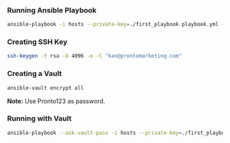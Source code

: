 ### Running Ansible Playbook

```sh
ansible-playbook -i hosts --private-key=./first_playbook playbook.yml -vv
```

### Creating SSH Key

```sh
ssh-keygen -t rsa -b 4096 -o -C "kan@prontomarketing.com"
```

### Creating a Vault

```sh
ansible-vault encrypt all
```

**Note:** Use Pronto123 as password.

### Running with Vault

```sh
ansible-playbook --ask-vault-pass -i hosts --private-key=./first_playbook playbook.yml -vv
```
